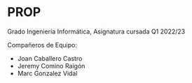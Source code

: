 # PROP
Grado Ingeniería Informática, Asignatura cursada Q1 2022/23

Compañeros de Equipo:
- Joan Caballero Castro
- Jeremy Comino Raigón
- Marc Gonzalez Vidal
